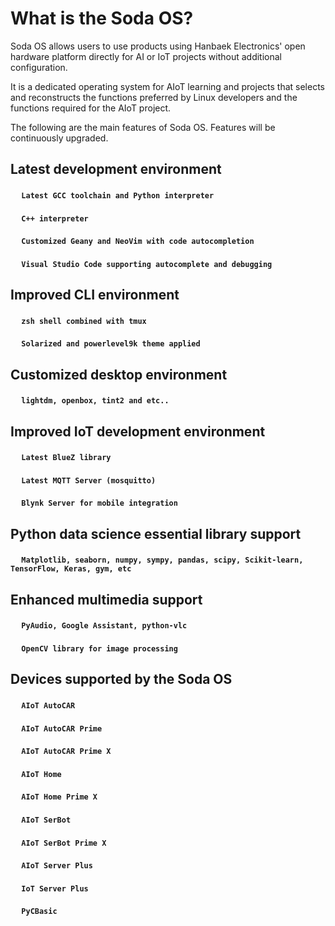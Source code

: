 # What is the Soda OS?

Soda OS allows users to use products using Hanbaek Electronics' open hardware platform directly for AI or IoT projects without additional configuration.

It is a dedicated operating system for AIoT learning and projects that selects and reconstructs the functions preferred by Linux developers and the functions required for the AIoT project.


The following are the main features of Soda OS. Features will be continuously upgraded.

<h2> Latest development environment </h2>

<h4>&emsp;  <code class="cyan_blue">Latest GCC toolchain and Python interpreter</code></h4>

<h4>&emsp;  <code class="cyan_blue">C++ interpreter</code></h4>

<h4>&emsp;  <code class="cyan_blue">Customized Geany and NeoVim with code autocompletion</code></h4>

<h4>&emsp;  <code class="cyan_blue">Visual Studio Code supporting autocomplete and debugging</code></h4>

<h2> Improved CLI environment </h2>

<h4>&emsp;  <code class="cyan_blue">zsh shell combined with tmux</code></h4>

<h4>&emsp;  <code class="cyan_blue">Solarized and powerlevel9k theme applied</code></h4>

<h2> Customized desktop environment </h2>

<h4>&emsp;  <code class="cyan_blue">lightdm, openbox, tint2 and etc..</code></h4>

<h2> Improved IoT development environment </h2>

<h4>&emsp;  <code class="cyan_blue">Latest BlueZ library</code></h4>

<h4>&emsp;  <code class="cyan_blue">Latest MQTT Server (mosquitto)</code></h4>
  
<h4>&emsp;  <code class="cyan_blue">Blynk Server for mobile integration</code></h4> 

<h2> Python data science essential library support </h2>

<h4>&emsp;  <code class="cyan_blue">Matplotlib, seaborn, numpy, sympy, pandas, scipy, Scikit-learn, TensorFlow, Keras, gym, etc</code></h4>

<h2> Enhanced multimedia support </h2>

<h4>&emsp;  <code class="cyan_blue">PyAudio, Google Assistant, python-vlc</code></h4>

<h4>&emsp;  <code class="cyan_blue">OpenCV library for image processing</code></h4>

<h2> Devices supported by the Soda OS </h2>

<h4>&emsp;  <code class="cyan_blue">AIoT AutoCAR</code></h4>

<h4>&emsp;  <code class="cyan_blue">AIoT AutoCAR Prime</code></h4>

<h4>&emsp;  <code class="cyan_blue">AIoT AutoCAR Prime X</code></h4>

<h4>&emsp;  <code class="cyan_blue">AIoT Home</code></h4>

<h4>&emsp;  <code class="cyan_blue">AIoT Home Prime X</code></h4>

<h4>&emsp;  <code class="cyan_blue">AIoT SerBot</code></h4>

<h4>&emsp;  <code class="cyan_blue">AIoT SerBot Prime X</code></h4>

<h4>&emsp;  <code class="cyan_blue">AIoT Server Plus</code></h4>

<h4>&emsp;  <code class="cyan_blue">IoT Server Plus</code></h4>

<h4>&emsp;  <code class="cyan_blue">PyCBasic</code></h4>
